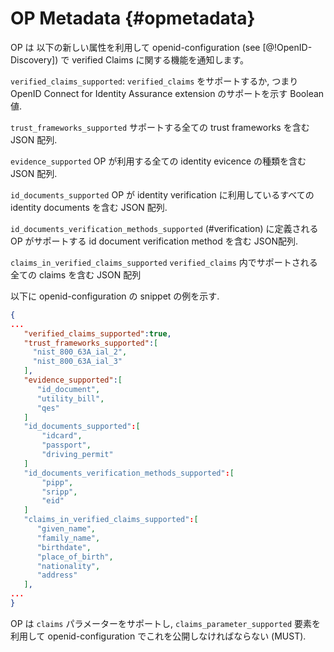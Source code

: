 # OP Metadata {#opmetadata}

<!-- The OP advertises its capabilities with respect to verified Claims in its openid-configuration (see [@!OpenID-Discovery]) using the following new elements: -->
OP は 以下の新しい属性を利用して openid-configuration (see [@!OpenID-Discovery]) で verified Claims に関する機能を通知します。

<!-- `verified_claims_supported`: Boolean value indicating support for `verified_claims`, i.e. the OpenID Connect for Identity Assurance extension. --> 
`verified_claims_supported`: `verified_claims` をサポートするか, つまり OpenID Connect for Identity Assurance extension のサポートを示す Boolean 値.

<!-- `trust_frameworks_supported` This is a JSON array containing all supported trust frameworks. -->
`trust_frameworks_supported` サポートする全ての trust frameworks を含む JSON 配列.

<!-- `evidence_supported` This JSON array contains all types of identity evidence the OP uses. -->
`evidence_supported` OP が利用する全ての identity evicence の種類を含む JSON 配列.

<!-- `id_documents_supported` This JSON array contains all identity documents utilized by the OP for identity verification. -->
`id_documents_supported` OP が identity verification に利用しているすべての identity documents を含む JSON 配列.

<!-- `id_documents_verification_methods_supported` This element is a JSON array containing the id document verification methods a OP supports as defined in (#verification). --> 
`id_documents_verification_methods_supported` (#verification) に定義される OP がサポートする id document verification method を含む JSON配列.

<!-- `claims_in_verified_claims_supported` This JSON array contains all claims supported within `verified_claims`. -->
`claims_in_verified_claims_supported` `verified_claims` 内でサポートされる全ての claims を含む JSON 配列

<!-- This is an example openid-configuration snippet: -->
以下に openid-configuration の snippet の例を示す.

```json
{  
...
   "verified_claims_supported":true,
   "trust_frameworks_supported":[
     "nist_800_63A_ial_2",
     "nist_800_63A_ial_3"
   ],
   "evidence_supported":[
      "id_document",
      "utility_bill",
      "qes"
   ]
   "id_documents_supported":[  
       "idcard",
       "passport",
       "driving_permit"
   ]
   "id_documents_verification_methods_supported":[  
       "pipp",
       "sripp",
       "eid"
   ]
   "claims_in_verified_claims_supported":[  
      "given_name",
      "family_name",
      "birthdate",
      "place_of_birth",
      "nationality",
      "address"
   ],
...
}
```

<!-- The OP MUST support the `claims` parameter and needs to publish this in its openid-configuration using the `claims_parameter_supported` element. -->
OP は `claims` パラメーターをサポートし, `claims_parameter_supported` 要素を利用して openid-configuration でこれを公開しなければならない (MUST).
